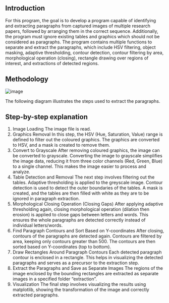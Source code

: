 ## Introduction
For this program, the goal is to develop a program capable of identifying and extracting paragraphs from captured images of multiple research papers, followed by arranging them in the correct sequence. Additionally, the program must ignore existing tables and graphics which should not be considered as paragraphs. The program contains multiple functions to separate and extract the paragraphs, which include HSV filtering, object masking, adaptive thresholding, contour detection, contour filtering by area, morphological operation (closing), rectangle drawing over regions of interest, and extractions of detected regions.  

## Methodology
 ![image](https://github.com/user-attachments/assets/f959bb9b-9607-40b8-b50e-795bfe7d92bf)

The following diagram illustrates the steps used to extract the paragraphs. 

## Step-by-step explanation
1)	Image Loading
The image file is read.
2)	Graphics Removal
In this step, the HSV (Hue, Saturation, Value) range is defined to filter out the coloured graphics. The graphics are converted to HSV, and a mask is created to remove them. 
3)	Convert to Grayscale
After removing coloured graphics, the image can be converted to grayscale. Converting the image to grayscale simplifies the image data, reducing it from three color channels (Red, Green, Blue) to a single channel. This makes the image easier to process and analyze.
4)	Table Detection and Removal
The next step involves filtering out the tables. Adaptive thresholding is applied to the greyscale image. Contour detection is used to detect the outer boundaries of the tables. A mask is created, and the tables are then filled with white as they are to be ignored in paragraph extraction.
5)	Morphological Closing Operation (Closing Gaps)
After applying adaptive thresholding again, closing morphological operation (dilation then erosion) is applied to close gaps between letters and words. This ensures the whole paragraphs are detected correctly instead of individual letters/words.
6)	Find Paragraph Contours and Sort Based on Y-coordinates
After closing, contours of the paragraphs are detected again. Contours are filtered by area, keeping only contours greater than 500. The contours are then sorted based on Y-coordinates (top to bottom). 
7)	Draw Rectangles Around Paragraph Contours
Each detected paragraph contour is enclosed in a rectangle. This helps in visualizing the detected paragraphs and serves as a precursor to the extraction step.
8)	Extract the Paragraphs and Save as Separate Images
The regions of the image enclosed by the bounding rectangles are extracted as separate images in a specified folder “extraction”.
9)	Visualization
The final step involves visualizing the results using matplotlib, showing the transformation of the image and correctly extracted paragraphs.

